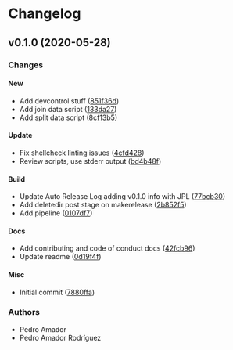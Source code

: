 # Changelog

## v0.1.0 (2020-05-28)

### Changes

#### New

* Add devcontrol stuff ([851f36d](https://github.com/ayudadigital/node-red-utils/commit/851f36d))
* Add join data script ([133da27](https://github.com/ayudadigital/node-red-utils/commit/133da27))
* Add split data script ([8cf13b5](https://github.com/ayudadigital/node-red-utils/commit/8cf13b5))

#### Update

* Fix shellcheck linting issues ([4cfd428](https://github.com/ayudadigital/node-red-utils/commit/4cfd428))
* Review scripts, use stderr output ([bd4b48f](https://github.com/ayudadigital/node-red-utils/commit/bd4b48f))

#### Build

* Update Auto Release Log adding v0.1.0 info with JPL ([77bcb30](https://github.com/ayudadigital/node-red-utils/commit/77bcb30))
* Add deletedir post stage on makerelease ([2b852f5](https://github.com/ayudadigital/node-red-utils/commit/2b852f5))
* Add pipeline ([0107df7](https://github.com/ayudadigital/node-red-utils/commit/0107df7))

#### Docs

* Add contributing and code of conduct docs ([42fcb96](https://github.com/ayudadigital/node-red-utils/commit/42fcb96))
* Update readme ([0d19f4f](https://github.com/ayudadigital/node-red-utils/commit/0d19f4f))

#### Misc

* Initial commit ([7880ffa](https://github.com/ayudadigital/node-red-utils/commit/7880ffa))

### Authors

* Pedro Amador
* Pedro Amador Rodríguez


